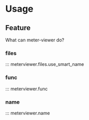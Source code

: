 # Usage


## Feature

What can meter-viewer do?

### files

::: meterviewer.files.use_smart_name


### func

::: meterviewer.func

### name

::: meterviewer.name